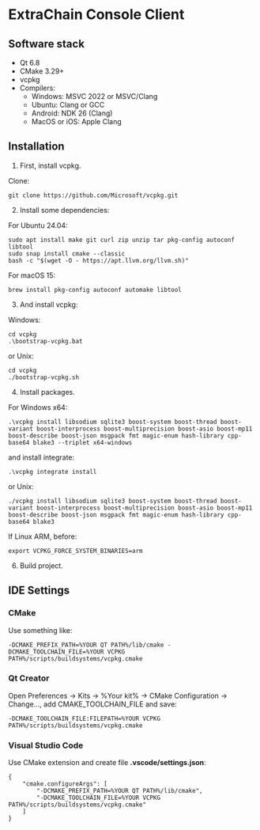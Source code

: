 # ExtraChain Console Client

## Software stack

* Qt 6.8
* CMake 3.29+
* vcpkg
* Compilers:
  * Windows: MSVC 2022 or MSVC/Clang
  * Ubuntu: Clang or GCC
  * Android: NDK 26 (Clang)
  * MacOS or iOS: Apple Clang

## Installation
1. First, install vcpkg. 

Clone:

    git clone https://github.com/Microsoft/vcpkg.git


2. Install some dependencies:

For Ubuntu 24.04:

    sudo apt install make git curl zip unzip tar pkg-config autoconf libtool
    sudo snap install cmake --classic
    bash -c "$(wget -O - https://apt.llvm.org/llvm.sh)"
    
For macOS 15:

    brew install pkg-config autoconf automake libtool

3. And install vcpkg:

Windows:

    cd vcpkg
    .\bootstrap-vcpkg.bat

or Unix:

    cd vcpkg
    ./bootstrap-vcpkg.sh

4. Install packages.

For Windows x64:

    .\vcpkg install libsodium sqlite3 boost-system boost-thread boost-variant boost-interprocess boost-multiprecision boost-asio boost-mp11 boost-describe boost-json msgpack fmt magic-enum hash-library cpp-base64 blake3 --triplet x64-windows

and install integrate:

    .\vcpkg integrate install

or Unix:

    ./vcpkg install libsodium sqlite3 boost-system boost-thread boost-variant boost-interprocess boost-multiprecision boost-asio boost-mp11 boost-describe boost-json msgpack fmt magic-enum hash-library cpp-base64 blake3

If Linux ARM, before:

	export VCPKG_FORCE_SYSTEM_BINARIES=arm

6. Build project.

## IDE Settings
### CMake
Use something like:

    -DCMAKE_PREFIX_PATH=%YOUR QT PATH%/lib/cmake -DCMAKE_TOOLCHAIN_FILE=%YOUR VCPKG PATH%/scripts/buildsystems/vcpkg.cmake

### Qt Creator
Open Preferences → Kits → %Your kit% → CMake Configuration → Change..., add CMAKE_TOOLCHAIN_FILE and save:

    -DCMAKE_TOOLCHAIN_FILE:FILEPATH=%YOUR VCPKG PATH%/scripts/buildsystems/vcpkg.cmake

### Visual Studio Code
Use CMake extension and create file **.vscode/settings.json**:

    {
        "cmake.configureArgs": [
            "-DCMAKE_PREFIX_PATH=%YOUR QT PATH%/lib/cmake",
            "-DCMAKE_TOOLCHAIN_FILE=%YOUR VCPKG PATH%/scripts/buildsystems/vcpkg.cmake"
        ]
    }
